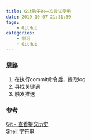 ```yaml
---
title: Git钩子的一次尝试使用
date: 2019-10-07 21:31:59
tags:
    - GitHub
categories:
    - 学习
    - GitHub
---
```


### 思路
1. 在执行commit命令后，提取log
2. 寻找关键词
3. 触发推送

### 参考
[Git - 查看提交历史](https://www.git-scm.com/book/zh/v2/Git-基础-查看提交历史)  
[Shell 字符串](https://www.runoob.com/linux/linux-shell-variable.html)  